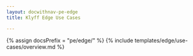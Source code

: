 ```yaml
---
layout: docwithnav-pe-edge
title: Klyff Edge Use Cases

---
```


{% assign docsPrefix = "pe/edge/" %}
{% include templates/edge/use-cases/overview.md %}

